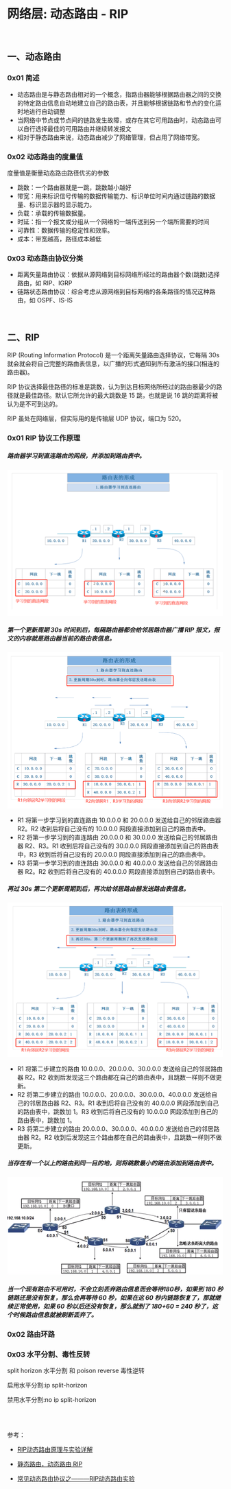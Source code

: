 # 网络层: 动态路由 - RIP

<br>


## 一、动态路由

### 0x01 简述

- 动态路由是与静态路由相对的一个概念，指路由器能够根据路由器之间的交换的特定路由信息自动地建立自己的路由表，并且能够根据链路和节点的变化适时地进行自动调整
- 当网络中节点或节点间的链路发生故障，或存在其它可用路由时，动态路由可以自行选择最佳的可用路由并继续转发报文
- 相对于静态路由来说，动态路由减少了网络管理，但占用了网络带宽。

### 0x02 动态路由的度量值

度量值是衡量动态路由路径优劣的参数

- 跳数：一个路由器就是一跳，跳数越小越好
- 带宽：用来标识信号传输的数据传输能力、标识单位时间内通过链路的数据量、标识显示器的显示能力。
- 负载：承载的传输数据量。
- 时延：指一个报文或分组从一个网络的一端传送到另一个端所需要的时间
- 可靠性：数据传输的稳定性和效率。
- 成本：带宽越高，路径成本越低

### 0x03 动态路由协议分类

- 距离矢量路由协议：依据从源网络到目标网络所经过的路由器个数(跳数)选择路由，如 RIP、IGRP
- 链路状态路由协议：综合考虑从源网络到目标网络的各条路径的情况这种路由，如 OSPF、IS-IS

<br>

## 二、RIP

RIP (Routing Information Protocol) 是一个距离矢量路由选择协议，它每隔 30s 就会就会将自己完整的路由表信息，以广播的形式通知到所有激活的接口(相连的路由器)。

RIP 协议选择最佳路径的标准是跳数，认为到达目标网络所经过的路由器最少的路径就是最佳路径。默认它所允许的最大跳数是 15 跳，也就是说 16 跳的距离将被认为是不可到达的。

RIP 虽处在网络层，但实际用的是传输层 UDP 协议，端口为 520。

### 0x01 RIP 协议工作原理

##### 路由器学习到直连路由的网段，并添加到路由表中。

![](../Images/Network/RIP/RIP_image01.png)

##### 第一个更新周期 30s 时间到后，每隔路由器都会给邻居路由器广播 RIP 报文，报文的内容就是路由器当前的路由表信息。

![](../Images/Network/RIP/RIP_image02.png)

- R1 将第一步学习到的直连路由 10.0.0.0 和 20.0.0.0 发送给自己的邻居路由器 R2。R2 收到后将自己没有的 10.0.0.0 网段直接添加到自己的路由表中。
- R2 将第一步学习到的直连路由 20.0.0.0 和 30.0.0.0 发送给自己的邻居路由器 R2、R3。R1 收到后将自己没有的 30.0.0.0 网段直接添加到自己的路由表中，R3 收到后将自己没有的 20.0.0.0 网段直接添加到自己的路由表中。
- R3 将第一步学习到的直连路由 30.0.0.0 和 40.0.0.0 发送给自己的邻居路由器 R2。R2 收到后将自己没有的 40.0.0.0 网段直接添加到自己的路由表中。

##### 再过 30s 第二个更新周期到后，再次给邻居路由器发送路由表信息。

![](../Images/Network/RIP/RIP_image03.png)

- R1 将第二步建立的路由 10.0.0.0、20.0.0.0、30.0.0.0 发送给自己的邻居路由器 R2。R2 收到后发现这三个路由都在自己的路由表中，且跳数一样则不做更新。
- R2 将第二步建立的路由 10.0.0.0、20.0.0.0、30.0.0.0、40.0.0.0 发送给自己的邻居路由器 R2、R3。R1 收到后将自己没有的 40.0.0.0 网段添加到自己的路由表中，跳数加 1。R3 收到后将自己没有的 10.0.0.0 网段添加到自己的路由表中，跳数加 1。
- R3 将第二步建立的路由 20.0.0.0、30.0.0.0、40.0.0.0 发送给自己的邻居路由器 R2。R2 收到后发现这三个路由都在自己的路由表中，且跳数一样则不做更新。

##### 当存在有一个以上的路由到同一目的地，则将跳数最小的路由添加到路由表中。

![](../Images/Network/RIP/RIP_image04.png)

##### 当一个现有路由不可用时，不会立刻丢弃路由信息而会等待180秒，如果到 180 秒链路还是没有恢复，那么会再等待 60 秒，如果在这 60 秒内链路恢复了，那就继续正常使用，如果 60 秒以后还没有恢复，那么就到了 180+60 = 240 秒了，这个时候路由信息就被刷新丢弃了。

### 0x02 路由环路




### 0x03 水平分割、毒性反转

split horizon 水平分割 和 poison reverse 毒性逆转

启用水平分割:ip split-horizon

禁用水平分割:no ip split-horizon

<br>



<br>

参考：

- [RIP动态路由原理与实验详解](https://blog.csdn.net/CN_TangZheng/article/details/102644103)

- [静态路由，动态路由 RIP](https://www.cnblogs.com/michael9/p/13376928.html)

- [常见动态路由协议之———RIP动态路由实验](https://blog.51cto.com/14464303/2436512)

<br>